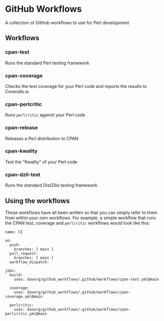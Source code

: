 # GitHub Workflows

A collection of GitHub workflows to use for Perl development

## Workflows

### cpan-test

Runs the standard Perl testing framework

### cpan-coverage

Checks the test coverage for your Perl code and reports the
results to Coveralls.io

### cpan-perlcritic

Runs `perlcritic` against your Perl code

### cpan-release

Releases a Perl distribution to CPAN

### cpan-kwality

Test the "Kwality" of your Perl code

### cpan-dzil-test

Runs the standard DistZilla testing framework

## Using the workflows

These workflows have all been written so that you can simply refer to
them from within your own workflows. For example, a simple workflow that
runs the CPAN test, coverage and `perlcritic` workflows would look like this:

    name: CI

    on:
      push:
        branches: [ main ]
      pull_request:
        branches: [ main ]
      workflow_dispatch:

    jobs:
      build:
        uses: davorg/github_workflows/.github/workflows/cpan-test.yml@main

      coverage:
        uses: davorg/github_workflows/.github/workflows/cpan-coverage.yml@main

      perlcritic:
        uses: davorg/github_workflows/.github/workflows/cpan-perlcritic.yml@main

